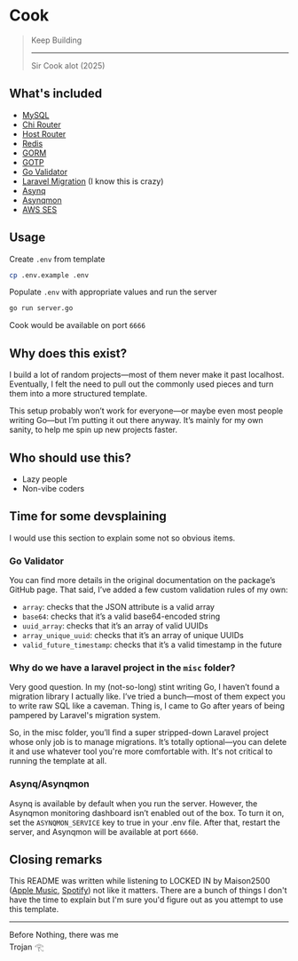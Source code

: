 # Cook

> Keep Building </br>
> <hr>Sir Cook alot (2025)

## What's included

- [MySQL](https://www.mysql.com)
- [Chi Router](https://go-chi.io)
- [Host Router](https://github.com/go-chi/hostrouter)
- [Redis](https://redis.io)
- [GORM](https://gorm.io)
- [GOTP](https://github.com/ichtrojan/gotp)
- [Go Validator](https://github.com/thedevsaddam/govalidator)
- [Laravel Migration](https://laravel.com/docs/12.x/migrations) (I know this is crazy)
- [Asynq](https://github.com/hibiken/asynq)
- [Asynqmon](https://github.com/hibiken/asynqmon)
- [AWS SES](https://aws.amazon.com/ses)

## Usage

Create `.env` from template 

```bash
cp .env.example .env
```

Populate `.env` with appropriate values and run the server

```bash
go run server.go
```

Cook would be available on port `6666`

## Why does this exist?

I build a lot of random projects—most of them never make it past localhost. Eventually, I felt the need to pull out the commonly used pieces and turn them into a more structured template.

This setup probably won’t work for everyone—or maybe even most people writing Go—but I’m putting it out there anyway. It’s mainly for my own sanity, to help me spin up new projects faster.

## Who should use this?

- Lazy people 
- Non-vibe coders

## Time for some devsplaining

I would use this section to explain some not so obvious items.

### Go Validator

You can find more details in the original documentation on the package’s GitHub page. That said, I’ve added a few custom validation rules of my own:

- `array`: checks that the JSON attribute is a valid array
- `base64`: checks that it’s a valid base64-encoded string
- `uuid_array`: checks that it’s an array of valid UUIDs
- `array_unique_uuid`: checks that it’s an array of unique UUIDs
- `valid_future_timestamp`: checks that it’s a valid timestamp in the future

### Why do we have a laravel project in the `misc` folder?

Very good question. In my (not-so-long) stint writing Go, I haven’t found a migration library I actually like. I’ve tried a bunch—most of them expect you to write raw SQL like a caveman. Thing is, I came to Go after years of being pampered by Laravel's migration system.

So, in the misc folder, you’ll find a super stripped-down Laravel project whose only job is to manage migrations. It’s totally optional—you can delete it and use whatever tool you're more comfortable with. It's not critical to running the template at all.

### Asynq/Asynqmon

Asynq is available by default when you run the server. However, the Asynqmon monitoring dashboard isn’t enabled out of the box. To turn it on, set the `ASYNQMON_SERVICE` key to true in your .env file. After that, restart the server, and Asynqmon will be available at port `6660`.

## Closing remarks

This README was written while listening to LOCKED IN by Maison2500 ([Apple Music](https://music.apple.com/gb/album/locked-in/1780407404?i=1780407718), [Spotify](https://open.spotify.com/track/16mBGLL2q29af8swK1pnRW?si=0f28c04348a040bd)) not like it matters. There are a bunch of things I don't have the time to explain but I'm sure you'd figure out as you attempt to use this template.

<hr>

Before Nothing, there was me </br>
Trojan 𓂀 

